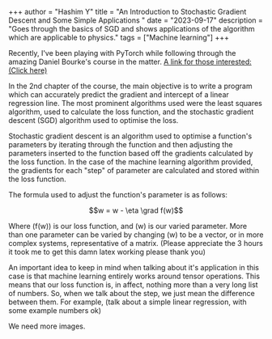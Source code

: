 +++
author = "Hashim Y"
title = "An Introduction to Stochastic Gradient Descent and Some Simple Applications "
date = "2023-09-17"
description = "Goes through the basics of SGD and shows applications of the algorithm which are applicable to physics."
tags = ["Machine learning"]
+++

Recently, I've been playing with PyTorch while following through the amazing Daniel Bourke's course in the matter. [A link for those interested: (Click here)](https://www.learnpytorch.io) 

In the 2nd chapter of the course, the main objective is to write a program which can accurately predict the gradient and intercept of a linear regression line. The most prominent algorithms used were the least squares algorithm, used to calculate the loss function, and the stochastic gradient descent (SGD) algorithm used to optimise the loss. 

Stochastic gradient descent is an algorithm used to optimise a function's parameters by iterating through the function and then adjusting the parameters inserted to the function based off the gradients calculated by the loss function. In the case of the machine learning algorithm provided, the gradients for each "step" of parameter are calculated and stored within the loss function. 

The formula used to adjust the function's parameter is as follows: 

$$w = w - \eta \grad f(w)$$

Where \(f(w)\) is our loss function, and \(w\) is our varied parameter. More than one parameter can be varied by changing \(w\) to be a vector, or in more complex systems, representative of a matrix. (Please appreciate the 3 hours it took me to get this damn latex working please thank you)

An important idea to keep in mind when talking about it's application in this case is that machine learning entirely works around tensor operations. This means that our loss function is, in affect, nothing more than a very long list of numbers. So, when we talk about the step, we just mean the difference between them. For example, (talk about a simple linear regression, with some example numbers ok)

We need more images.


